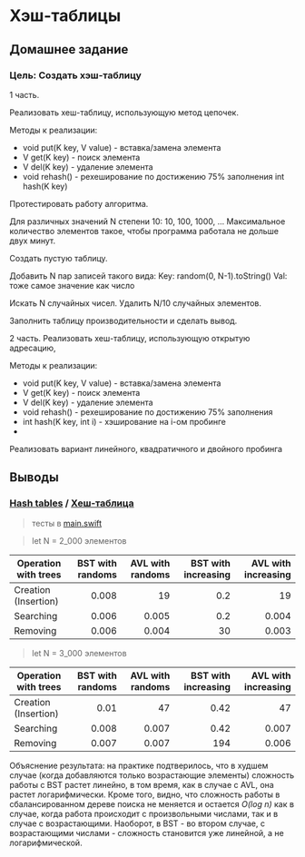 # Хэш-таблицы
## Домашнее задание

### Цель: Создать хэш-таблицу

1 часть. 

Реализовать хеш-таблицу, использующую метод цепочек.

Методы к реализации: 

- void put(K key, V value) - вставка/замена элемента 
- V get(K key) - поиск элемента 
- V del(K key) - удаление элемента 
- void rehash() - рехеширование по достижению 75% заполнения int hash(K key)

Протестировать работу алгоритма. 

Для различных значений N степени 10: 10, 100, 1000, ... Максимальное количество элементов такое, чтобы программа работала не дольше двух минут.

Создать пустую таблицу. 

Добавить N пар записей такого вида: Key: random(0, N-1).toString() Val: тоже самое значение как число 

Искать N случайных чисел. Удалить N/10 случайных элементов.

Заполнить таблицу производительности и сделать вывод.

2 часть. 
Реализовать хеш-таблицу, использующую открытую адресацию, 

Методы к реализации:

- void put(K key, V value) - вставка/замена элемента 
- V get(K key) - поиск элемента 
- V del(K key) - удаление элемента 
- void rehash() - рехеширование по достижению 75% заполнения 
- int hash(K key, int i) - хэширование на i-ом пробинге
- 
Реализовать вариант линейного, квадратичного и двойного пробинга

## Выводы

### [Hash tables](https://en.wikipedia.org/wiki/Hash_table) / [Хеш-таблица](https://ru.wikipedia.org/wiki/Хеш-таблица)

> тесты в [main.swift](https://github.com/c-villain/OTUS_algo/blob/main/HW7/BinarySearchTrees/main.swift)

> let N = 2_000 элементов

  
 Operation with trees                     |BST with randoms|AVL with randoms|BST with increasing|AVL with increasing
  ---|---:|---:|---:|---:
 Creation (Insertion)                     |0.008           | 19             |0.2                |19      
 Searching                                |0.006           | 0.005          |0.2                |0.004     
 Removing                                 |0.006           | 0.004          |30                 |0.003       
 
 > let N = 3_000 элементов
 
  Operation with trees                    |BST with randoms |AVL with randoms|BST with increasing|AVL with increasing
  ---|---:|---:|---:|---:
 Creation (Insertion)                     |0.01             | 47             |0.42               |47      
 Searching                                |0.008            | 0.007          |0.42               |0.007     
 Removing                                 |0.007            | 0.007          |194                |0.006       
 
 Объяснение результата: на практике подтверилось, что в худшем случае (когда добавляются только возрастающие элементы) сложность работы с BST растет линейно, в том время, как в случае с AVL, она растет логарифмически. Кроме того, видно, что сложность работы в сбалансированном дереве поиска не меняется и остается _O(log n)_ как в случае, когда работа происходит с произвольными числами, так и в случае с возрастающими. Наоборот, в BST - во втором случае, с возрастающими числами - сложность становится уже линейной, а не логарифмической.
